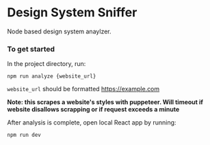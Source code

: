 # Design System Sniffer

Node based design system anaylzer.

### To get started

In the project directory, run:

`npm run analyze {website_url}`

`website_url` should be formatted https://example.com

**Note: this scrapes a website's styles with puppeteer. Will timeout if website disallows scrapping or if request exceeds a minute**

After analysis is complete, open local React app by running:

`npm run dev`
